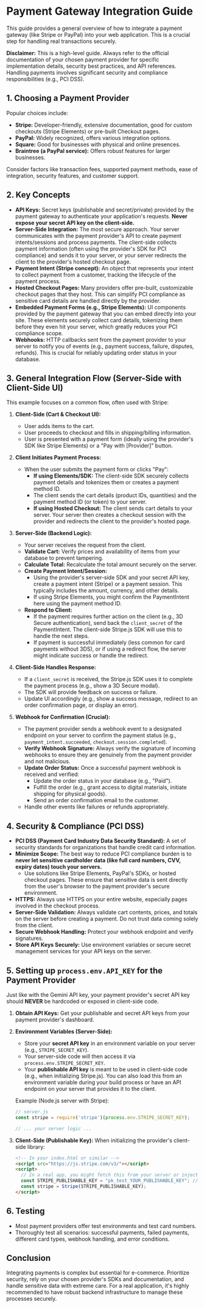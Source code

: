 
# Payment Gateway Integration Guide

This guide provides a general overview of how to integrate a payment gateway (like Stripe or PayPal) into your web application. This is a crucial step for handling real transactions securely.

**Disclaimer:** This is a high-level guide. Always refer to the official documentation of your chosen payment provider for specific implementation details, security best practices, and API references. Handling payments involves significant security and compliance responsibilities (e.g., PCI DSS).

## 1. Choosing a Payment Provider

Popular choices include:

*   **Stripe:** Developer-friendly, extensive documentation, good for custom checkouts (Stripe Elements) or pre-built Checkout pages.
*   **PayPal:** Widely recognized, offers various integration options.
*   **Square:** Good for businesses with physical and online presences.
*   **Braintree (a PayPal service):** Offers robust features for larger businesses.

Consider factors like transaction fees, supported payment methods, ease of integration, security features, and customer support.

## 2. Key Concepts

*   **API Keys:** Secret keys (publishable and secret/private) provided by the payment gateway to authenticate your application's requests. **Never expose your secret API key on the client-side.**
*   **Server-Side Integration:** The most secure approach. Your server communicates with the payment provider's API to create payment intents/sessions and process payments. The client-side collects payment information (often using the provider's SDK for PCI compliance) and sends it to your server, or your server redirects the client to the provider's hosted checkout page.
*   **Payment Intent (Stripe concept):** An object that represents your intent to collect payment from a customer, tracking the lifecycle of the payment process.
*   **Hosted Checkout Pages:** Many providers offer pre-built, customizable checkout pages that they host. This can simplify PCI compliance as sensitive card details are handled directly by the provider.
*   **Embedded Payment Forms (e.g., Stripe Elements):** UI components provided by the payment gateway that you can embed directly into your site. These elements securely collect card details, tokenizing them before they even hit your server, which greatly reduces your PCI compliance scope.
*   **Webhooks:** HTTP callbacks sent from the payment provider to your server to notify you of events (e.g., payment success, failure, disputes, refunds). This is crucial for reliably updating order status in your database.

## 3. General Integration Flow (Server-Side with Client-Side UI)

This example focuses on a common flow, often used with Stripe:

1.  **Client-Side (Cart & Checkout UI):**
    *   User adds items to the cart.
    *   User proceeds to checkout and fills in shipping/billing information.
    *   User is presented with a payment form (ideally using the provider's SDK like Stripe Elements) or a "Pay with [Provider]" button.

2.  **Client Initiates Payment Process:**
    *   When the user submits the payment form or clicks "Pay":
        *   **If using Elements/SDK:** The client-side SDK securely collects payment details and tokenizes them or creates a payment method ID.
        *   The client sends the cart details (product IDs, quantities) and the payment method ID (or token) to your server.
        *   **If using Hosted Checkout:** The client sends cart details to your server. Your server then creates a checkout session with the provider and redirects the client to the provider's hosted page.

3.  **Server-Side (Backend Logic):**
    *   Your server receives the request from the client.
    *   **Validate Cart:** Verify prices and availability of items from your database to prevent tampering.
    *   **Calculate Total:** Recalculate the total amount securely on the server.
    *   **Create Payment Intent/Session:**
        *   Using the provider's server-side SDK and your secret API key, create a payment intent (Stripe) or a payment session. This typically includes the amount, currency, and other details.
        *   If using Stripe Elements, you might confirm the PaymentIntent here using the payment method ID.
    *   **Respond to Client:**
        *   If the payment requires further action on the client (e.g., 3D Secure authentication), send back the `client_secret` of the PaymentIntent. The client-side Stripe.js SDK will use this to handle the next steps.
        *   If payment is successful immediately (less common for card payments without 3DS), or if using a redirect flow, the server might indicate success or handle the redirect.

4.  **Client-Side Handles Response:**
    *   If a `client_secret` is received, the Stripe.js SDK uses it to complete the payment process (e.g., show a 3D Secure modal).
    *   The SDK will provide feedback on success or failure.
    *   Update UI accordingly (e.g., show a success message, redirect to an order confirmation page, or display an error).

5.  **Webhook for Confirmation (Crucial):**
    *   The payment provider sends a webhook event to a designated endpoint on your server to confirm the payment status (e.g., `payment_intent.succeeded`, `checkout.session.completed`).
    *   **Verify Webhook Signature:** Always verify the signature of incoming webhooks to ensure they are genuinely from the payment provider and not malicious.
    *   **Update Order Status:** Once a successful payment webhook is received and verified:
        *   Update the order status in your database (e.g., "Paid").
        *   Fulfill the order (e.g., grant access to digital materials, initiate shipping for physical goods).
        *   Send an order confirmation email to the customer.
    *   Handle other events like failures or refunds appropriately.

## 4. Security & Compliance (PCI DSS)

*   **PCI DSS (Payment Card Industry Data Security Standard):** A set of security standards for organizations that handle credit card information.
*   **Minimize Scope:** The best way to reduce PCI compliance burden is to **never let sensitive cardholder data (like full card numbers, CVV, expiry dates) touch your servers.**
    *   Use solutions like Stripe Elements, PayPal's SDKs, or hosted checkout pages. These ensure that sensitive data is sent directly from the user's browser to the payment provider's secure environment.
*   **HTTPS:** Always use HTTPS on your entire website, especially pages involved in the checkout process.
*   **Server-Side Validation:** Always validate cart contents, prices, and totals on the server before creating a payment. Do not trust data coming solely from the client.
*   **Secure Webhook Handling:** Protect your webhook endpoint and verify signatures.
*   **Store API Keys Securely:** Use environment variables or secure secret management services for your API keys on the server.

## 5. Setting up `process.env.API_KEY` for the Payment Provider

Just like with the Gemini API key, your payment provider's secret API key should **NEVER** be hardcoded or exposed in client-side code.

1.  **Obtain API Keys:** Get your publishable and secret API keys from your payment provider's dashboard.
2.  **Environment Variables (Server-Side):**
    *   Store your **secret API key** in an environment variable on your server (e.g., `STRIPE_SECRET_KEY`).
    *   Your server-side code will then access it via `process.env.STRIPE_SECRET_KEY`.
    *   Your **publishable API key** is meant to be used in client-side code (e.g., when initializing Stripe.js). You can also load this from an environment variable during your build process or have an API endpoint on your server that provides it to the client.

    Example (Node.js server with Stripe):
    ```javascript
    // server.js
    const stripe = require('stripe')(process.env.STRIPE_SECRET_KEY);

    // ... your server logic ...
    ```

3.  **Client-Side (Publishable Key):**
    When initializing the provider's client-side library:
    ```html
    <!-- In your index.html or similar -->
    <script src="https://js.stripe.com/v3/"></script>
    <script>
      // In a real app, you might fetch this from your server or inject it during build
      const STRIPE_PUBLISHABLE_KEY = "pk_test_YOUR_PUBLISHABLE_KEY"; // Replace with your actual publishable key
      const stripe = Stripe(STRIPE_PUBLISHABLE_KEY);
    </script>
    ```

## 6. Testing

*   Most payment providers offer test environments and test card numbers.
*   Thoroughly test all scenarios: successful payments, failed payments, different card types, webhook handling, and error conditions.

## Conclusion

Integrating payments is complex but essential for e-commerce. Prioritize security, rely on your chosen provider's SDKs and documentation, and handle sensitive data with extreme care. For a real application, it's highly recommended to have robust backend infrastructure to manage these processes securely.
